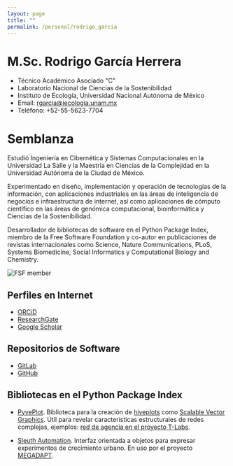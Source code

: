 ```yaml
---
layout: page
title: ""
permalink: /personal/rodrigo_garcia
---
```


# M.Sc. Rodrigo García Herrera

- Técnico Académico Asociado "C"
- Laboratorio Nacional de Ciencias de la Sostenibilidad
- Instituto de Ecología, Universidad Nacional Autónoma de México
- Email: <rgarcia@iecologia.unam.mx>
- Teléfono: +52-55-5623-7704

# Semblanza

Estudió Ingeniería en Cibernética y Sistemas Computacionales en la Universidad La Salle y
la Maestría en Ciencias de la Complejidad en la Universidad Autónoma de la Ciudad de México.

Experimentado en diseño, implementación y operación de tecnologías de
la información, con aplicaciones industriales en las áreas de
inteligencia de negocios e infraestructura de internet, así como
aplicaciones de cómputo científico en las áreas de genómica
computacional, bioinformática y Ciencias de la Sostenibilidad.

Desarrollador de bibliotecas de software en el Python Package Index,
miembro de la Free Software Foundation y co-autor en publicaciones de
revistas internacionales como Science, Nature Communications, PLoS,
Systems Biomedicine, Social Informatics y Computational Biology and
Chemistry.

![FSF member](https://static.fsf.org/nosvn/associate/crm/6274.png)

## Perfiles en Internet
- [ORCiD](http://orcid.org/0000-0002-7972-5746)
- [ResearchGate](https://www.researchgate.net/profile/Rodrigo_Garcia-Herrera)
- [Google Scholar](https://scholar.google.com.mx/citations?user=aLFvcZQAAAAJ)

## Repositorios de Software
- [GitLab](https://gitlab.com/rgarcia-herrera)
- [GitHub](https://github.com/rgarcia-herrera)

## Bibliotecas en el Python Package Index

 - [PyvePlot](https://pypi.org/project/pyveplot/). Biblioteca para la creación de [hiveplots](http://hiveplot.com/) como [Scalable Vector Graphics](https://www.w3.org/Graphics/SVG/). Útil para revelar características estructurales de redes complejas, ejemplos: [red de agencia en el proyecto T-Labs](https://github.com/sostenibilidad-unam/tlabs/tree/master/hiveplot).

 - [Sleuth Automation](https://pypi.org/project/sleuth-automation/). Interfaz orientada a objetos para expresar experimentos de crecimiento urbano. En uso por el proyecto [MEGADAPT](http://megadapt.weebly.com/).


